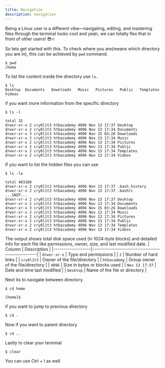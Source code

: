 ```yaml
---
title: Navigation
description: navigation
---
```


Being a Linux user is a different vibe—navigating, editing, and mastering files through the terminal looks cool and yeah, we can totally flex that in front of other users! 😎🔥

So lets get started with this. To check where you are(means which directory you are in), this can be achieved by `pwd` command.

    $ pwd
    /home

To list the content inside the directory use `ls`.

    $ ls
    Desktop  Documents   Downloads   Music   Pictures   Public   Templates   Videos

if you want more information from the specific directory

    $ ls -l

    total 32
    drwxr-xr-x 2 cry0l1t3 htbacademy 4096 Nov 13 17:37 Desktop
    drwxr-xr-x 2 cry0l1t3 htbacademy 4096 Nov 13 17:34 Documents
    drwxr-xr-x 3 cry0l1t3 htbacademy 4096 Nov 15 03:26 Downloads
    drwxr-xr-x 2 cry0l1t3 htbacademy 4096 Nov 13 17:34 Music
    drwxr-xr-x 2 cry0l1t3 htbacademy 4096 Nov 13 17:34 Pictures
    drwxr-xr-x 2 cry0l1t3 htbacademy 4096 Nov 13 17:34 Public
    drwxr-xr-x 2 cry0l1t3 htbacademy 4096 Nov 13 17:34 Templates
    drwxr-xr-x 2 cry0l1t3 htbacademy 4096 Nov 13 17:34 Videos



If you want to list the hidden files you can use

    $ ls -la

    total 403188
    drwxr-xr-x 2 cry0l1t3 htbacademy 4096 Nov 13 17:37 .bash_history
    drwxr-xr-x 2 cry0l1t3 htbacademy 4096 Nov 13 17:37 .bashrc
    ...SNIP...
    drwxr-xr-x 2 cry0l1t3 htbacademy 4096 Nov 13 17:37 Desktop
    drwxr-xr-x 2 cry0l1t3 htbacademy 4096 Nov 13 17:34 Documents
    drwxr-xr-x 3 cry0l1t3 htbacademy 4096 Nov 15 03:26 Downloads
    drwxr-xr-x 2 cry0l1t3 htbacademy 4096 Nov 13 17:34 Music
    drwxr-xr-x 2 cry0l1t3 htbacademy 4096 Nov 13 17:34 Pictures
    drwxr-xr-x 2 cry0l1t3 htbacademy 4096 Nov 13 17:34 Public
    drwxr-xr-x 2 cry0l1t3 htbacademy 4096 Nov 13 17:34 Templates
    drwxr-xr-x 2 cry0l1t3 htbacademy 4096 Nov 13 17:34 Videos

The output shows total disk space used (in 1024-byte blocks) and detailed info for each file like permissions, owner, size, and last modified date.
| Column            | Description                                      |
|-------------------|--------------------------------------------------|
| `drwxr-xr-x`      | Type and permissions                             |
| `2`               | Number of hard links                             |
| `cry0l1t3`        | Owner of the file/directory                      |
| `htbacademy`      | Group owner of the file/directory                |
| `4096`            | Size in bytes or blocks used                     |
| `Nov 13 17:37`    | Date and time last modified                      |
| `Desktop`         | Name of the file or directory                    |

Next its to navigate between directory.

    $ cd home

    [home]$ 

if you want to jump to previous directory 

    $ cd -

Now if you want to parent directory 

    $ cd ..

Lastly to clear your terminal 

    $ clear

You can use Ctrl + l as well

